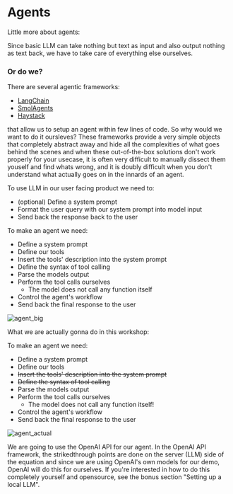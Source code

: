 # Agents

Little more about agents:

Since basic LLM can take nothing but text as input and also output nothing as text back, we have to take care of everything else ourselves.

### Or do we? 

There are several agentic frameworks:
- [LangChain](https://github.com/langchain-ai/langchain)
- [SmolAgents](https://github.com/huggingface/smolagents)
- [Haystack](https://github.com/deepset-ai/haystack)

that allow us to setup an agent within few lines of code. So why would we want to do it oursleves? These frameworks provide a very simple objects that completely abstract away and hide all the complexities of what goes behind the scenes and when these out-of-the-box solutions don't work properly for your usecase, it is often very difficult to manually dissect them youself and find whats wrong, and it is doubly difficult when you don't understand what actually goes on in the innards of an agent.


To use LLM in our user facing product we need to:
* (optional) Define a system prompt
* Format the user query with our system prompt into model input
* Send back the response back to the user

To make an agent we need:
* Define a system prompt
* Define our tools
* Insert the tools' description into the system prompt
* Define the syntax of tool calling
* Parse the models output
* Perform the tool calls ourselves
    * The model does not call any function itself
* Control the agent's workflow
* Send back the final response to the user
    
![agent_big](../../images/agent_big.png)

What we are actually gonna do in this workshop:

To make an agent we need:
* Define a system prompt
* Define our tools
* ~~Insert the tools' description into the system prompt~~
* ~~Define the syntax of tool calling~~
* Parse the models output
* Perform the tool calls ourselves
    * The model does not call any function itself!
* Control the agent's workflow
* Send back the final response to the user

![agent_actual](../../images/agent_actual.png)

We are going to use the OpenAI API for our agent. In the OpenAI API framework, the strikedthrough points are done on the server (LLM) side of the equation and since
we are using OpenAI's own models for our demo, OpenAI will do this for ourselves. If you're interested in how to do this completely yourself and opensource, see the bonus section "Setting up a local LLM".

